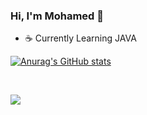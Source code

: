 ### Hi, I'm Mohamed 👋

- ☕ Currently Learning JAVA

[![Anurag's GitHub stats](https://github-readme-stats.vercel.app/api?username=mohamed-official&show_icons=true&theme=dracula&border_radius=10)](https://github.com/anuraghazra/github-readme-stats)

<br />

<p>
  <img align="left"
    src="https://github-readme-stats.vercel.app/api/top-langs?username=mohamed-official&show_icons=true&locale=en&layout=compact" />
</p>
